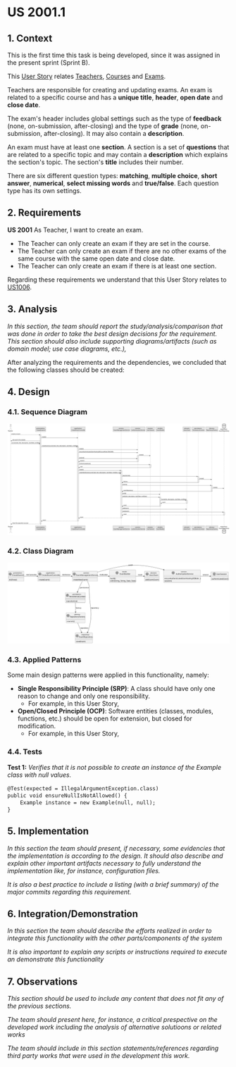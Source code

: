 # US 2001.1

## 1. Context

This is the first time this task is being developed, since it was assigned in the present sprint (Sprint B).

This [User Story](../../Glossary.md)  relates [Teachers](../../Glossary.md), [Courses](../../Glossary.md) and [Exams](../../Glossary.md).

Teachers are responsible for creating and updating exams. An exam is related to a specific course and has a **unique title**, **header**, **open date** and **close date**.

The exam's header includes global settings such as the type of **feedback** (none, on-submission, after-closing) and the type of **grade** (none, on-submission, after-closing). It may also contain a **description**.

An exam must have at least one **section**. A section is a set of **questions** that are related to a specific topic and may contain a **description** which explains the section's topic. The section's **title** includes their number.

There are six different question types: **matching**, **multiple choice**, **short answer**, **numerical**, **select missing words** and **true/false**. Each question type has its own settings.

## 2. Requirements

**US 2001** As Teacher, I want to create an exam.

- The Teacher can only create an exam if they are set in the course.
- The Teacher can only create an exam if there are no other exams of the same course with the same open date and close date.
- The Teacher can only create an exam if there is at least one section.

Regarding these requirements we understand that this User Story relates to [US1006](../US_1006/readme.md).

## 3. Analysis

*In this section, the team should report the study/analysis/comparison that was done in order to take the best design decisions for the requirement. This section should also include supporting diagrams/artifacts (such as domain model; use case diagrams, etc.),*

After analyzing the requirements and the dependencies, we concluded that the following classes should be created:

## 4. Design

### 4.1. Sequence Diagram

![Sequence Diagram](SD/CreateExam-SD.svg "Create Exam - Sequence Diagram")

### 4.2. Class Diagram

![Class Diagram](CD/CreateExam-CD.svg "Create Exam - Class Diagram")

### 4.3. Applied Patterns

Some main design patterns were applied in this functionality, namely:
- **Single Responsibility Principle (SRP)**: A class should have only one reason to change and only one responsibility.
    - For example, in this User Story,
- **Open/Closed Principle (OCP)**: Software entities (classes, modules, functions, etc.) should be open for extension, but closed for modification.
    - For example, in this User Story,

### 4.4. Tests

**Test 1:** *Verifies that it is not possible to create an instance of the Example class with null values.*

```
@Test(expected = IllegalArgumentException.class)
public void ensureNullIsNotAllowed() {
	Example instance = new Example(null, null);
}
````

## 5. Implementation

*In this section the team should present, if necessary, some evidencies that the implementation is according to the design. It should also describe and explain other important artifacts necessary to fully understand the implementation like, for instance, configuration files.*

*It is also a best practice to include a listing (with a brief summary) of the major commits regarding this requirement.*

## 6. Integration/Demonstration

*In this section the team should describe the efforts realized in order to integrate this functionality with the other parts/components of the system*

*It is also important to explain any scripts or instructions required to execute an demonstrate this functionality*

## 7. Observations

*This section should be used to include any content that does not fit any of the previous sections.*

*The team should present here, for instance, a critical prespective on the developed work including the analysis of alternative solutioons or related works*

*The team should include in this section statements/references regarding third party works that were used in the development this work.* 
